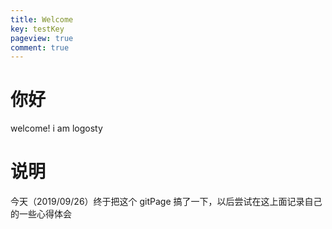 ```yaml
---
title: Welcome
key: testKey
pageview: true
comment: true
---
```

# 你好
welcome! i am logosty

# 说明
今天（2019/09/26）终于把这个 gitPage 搞了一下，以后尝试在这上面记录自己的一些心得体会
